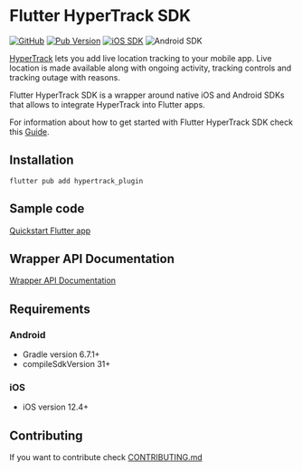 
# Flutter HyperTrack SDK

[![GitHub](https://img.shields.io/github/license/hypertrack/sdk-flutter.svg)](./LICENSE)
[![Pub Version](https://img.shields.io/pub/v/hypertrack_plugin?color=blueviolet)](https://pub.dev/packages/hypertrack_plugin)
[![iOS SDK](https://img.shields.io/badge/iOS%20SDK-4.16.1-brightgreen.svg)](https://cocoapods.org/pods/HyperTrack)
![Android SDK](https://img.shields.io/badge/Android%20SDK-6.4.2-brightgreen.svg)

[HyperTrack](https://www.hypertrack.com) lets you add live location tracking to your mobile app. Live location is made available along with ongoing activity, tracking controls and tracking outage with reasons.

Flutter HyperTrack SDK is a wrapper around native iOS and Android SDKs that allows to integrate HyperTrack into Flutter apps.

For information about how to get started with Flutter HyperTrack SDK check this [Guide](https://hypertrack.com/docs/install-sdk-flutter).

## Installation

`flutter pub add hypertrack_plugin`

## Sample code

[Quickstart Flutter app](https://github.com/hypertrack/quickstart-flutter)

## Wrapper API Documentation

[Wrapper API Documentation](https://hypertrack.github.io/sdk-flutter/)

## Requirements

### Android

- Gradle version 6.7.1+
- compileSdkVersion 31+

### iOS

- iOS version 12.4+

## Contributing

If you want to contribute check [CONTRIBUTING.md](CONTRIBUTING.md)
